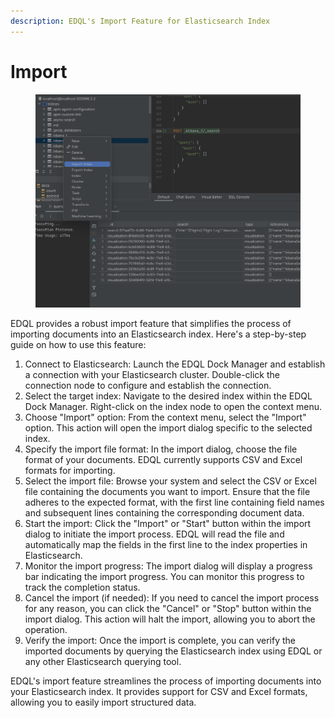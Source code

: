 ```yaml
---
description: EDQL's Import Feature for Elasticsearch Index
---
```


# Import

<figure><img src="/.gitbook/assets/image-(5).png" alt=""><figcaption></figcaption></figure>

EDQL provides a robust import feature that simplifies the process of importing documents into an Elasticsearch index. Here's a step-by-step guide on how to use this feature:

1. Connect to Elasticsearch: Launch the EDQL Dock Manager and establish a connection with your Elasticsearch cluster. Double-click the connection node to configure and establish the connection.
2. Select the target index: Navigate to the desired index within the EDQL Dock Manager. Right-click on the index node to open the context menu.
3. Choose "Import" option: From the context menu, select the "Import" option. This action will open the import dialog specific to the selected index.
4. Specify the import file format: In the import dialog, choose the file format of your documents. EDQL currently supports CSV and Excel formats for importing.
5. Select the import file: Browse your system and select the CSV or Excel file containing the documents you want to import. Ensure that the file adheres to the expected format, with the first line containing field names and subsequent lines containing the corresponding document data.
6. Start the import: Click the "Import" or "Start" button within the import dialog to initiate the import process. EDQL will read the file and automatically map the fields in the first line to the index properties in Elasticsearch.
7. Monitor the import progress: The import dialog will display a progress bar indicating the import progress. You can monitor this progress to track the completion status.
8. Cancel the import (if needed): If you need to cancel the import process for any reason, you can click the "Cancel" or "Stop" button within the import dialog. This action will halt the import, allowing you to abort the operation.
9. Verify the import: Once the import is complete, you can verify the imported documents by querying the Elasticsearch index using EDQL or any other Elasticsearch querying tool.

EDQL's import feature streamlines the process of importing documents into your Elasticsearch index. It provides support for CSV and Excel formats, allowing you to easily import structured data.&#x20;
